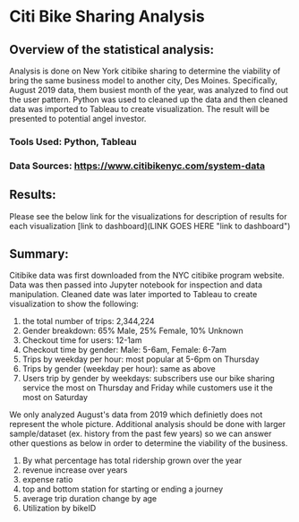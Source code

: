 # Citi Bike Sharing Analysis


## Overview of the statistical analysis:
Analysis is done on New York citibike sharing to determine the viability of bring the same business model to another city, Des Moines. Specifically, August 2019 data, them busiest month of the year, was analyzed to find out the user pattern. Python was used to cleaned up the data and then cleaned data was imported to Tableau to create visualization. The result will be presented to potential angel investor.

### Tools Used: Python, Tableau 
### Data Sources: https://www.citibikenyc.com/system-data


## Results:
Please see the below link for the visualizations for description of results for each visualization
[link to dashboard](LINK GOES HERE "link to dashboard")

## Summary:
Citibike data was first downloaded from the NYC citibike program website. Data was then passed into Jupyter notebook for inspection and data manipulation. Cleaned date was later imported to Tableau to create visualization to show the following:

1. the total number of trips: 2,344,224
2. Gender breakdown: 65% Male, 25% Female, 10% Unknown
3. Checkout time for users: 12-1am
4. Checkout time by gender: Male: 5-6am, Female: 6-7am
5. Trips by weekday per hour: most popular at 5-6pm on Thursday
6. Trips by gender (weekday per hour): same as above
7. Users trip by gender by weekdays: subscribers use our bike sharing service the most on Thursday and Friday while customers use it the most on Saturday

We only analyzed August's data from 2019 which definietly does not represent the whole picture. Additional analysis should be done with larger sample/dataset (ex. history from the past few years) so we can answer other questions as below in order to determine the viability of the business.
1. By what percentage has total ridership grown over the year
2. revenue increase over years
3. expense ratio
4. top and bottom station for starting or ending a journey
5. average trip duration change by age
6. Utilization by bikeID


